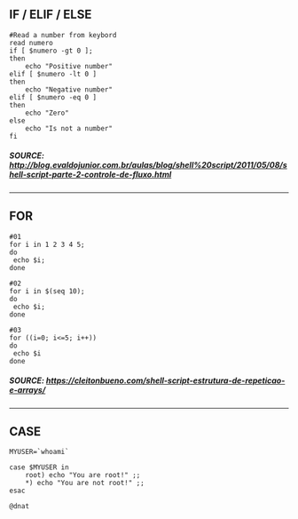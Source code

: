 ## IF / ELIF / ELSE
````
#Read a number from keybord
read numero
if [ $numero -gt 0 ];
then
    echo "Positive number"
elif [ $numero -lt 0 ]
then
    echo "Negative number"
elif [ $numero -eq 0 ]
then
    echo "Zero"
else
    echo "Is not a number"
fi
````
##### SOURCE: http://blog.evaldojunior.com.br/aulas/blog/shell%20script/2011/05/08/shell-script-parte-2-controle-de-fluxo.html
----

## FOR

```
#01
for i in 1 2 3 4 5;
do
 echo $i;
done
```

```
#02
for i in $(seq 10);
do
 echo $i;
done
```

```
#03
for ((i=0; i<=5; i++))
do
 echo $i
done
```

##### SOURCE: https://cleitonbueno.com/shell-script-estrutura-de-repeticao-e-arrays/
----


## CASE

```
MYUSER=`whoami`

case $MYUSER in
	root) echo "You are root!" ;;
	*) echo "You are not root!" ;;
esac
```

```
@dnat
```

